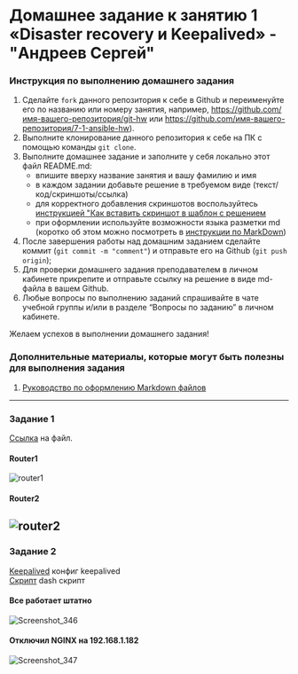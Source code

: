 # Домашнее задание к занятию 1 «Disaster recovery и Keepalived» - "Андреев Сергей"


### Инструкция по выполнению домашнего задания

   1. Сделайте `fork` данного репозитория к себе в Github и переименуйте его по названию или номеру занятия, например, https://github.com/имя-вашего-репозитория/git-hw или  https://github.com/имя-вашего-репозитория/7-1-ansible-hw).
   2. Выполните клонирование данного репозитория к себе на ПК с помощью команды `git clone`.
   3. Выполните домашнее задание и заполните у себя локально этот файл README.md:
      - впишите вверху название занятия и вашу фамилию и имя
      - в каждом задании добавьте решение в требуемом виде (текст/код/скриншоты/ссылка)
      - для корректного добавления скриншотов воспользуйтесь [инструкцией "Как вставить скриншот в шаблон с решением](https://github.com/netology-code/sys-pattern-homework/blob/main/screen-instruction.md)
      - при оформлении используйте возможности языка разметки md (коротко об этом можно посмотреть в [инструкции  по MarkDown](https://github.com/netology-code/sys-pattern-homework/blob/main/md-instruction.md))
   4. После завершения работы над домашним заданием сделайте коммит (`git commit -m "comment"`) и отправьте его на Github (`git push origin`);
   5. Для проверки домашнего задания преподавателем в личном кабинете прикрепите и отправьте ссылку на решение в виде md-файла в вашем Github.
   6. Любые вопросы по выполнению заданий спрашивайте в чате учебной группы и/или в разделе “Вопросы по заданию” в личном кабинете.
   
Желаем успехов в выполнении домашнего задания!
   
### Дополнительные материалы, которые могут быть полезны для выполнения задания

1. [Руководство по оформлению Markdown файлов](https://gist.github.com/Jekins/2bf2d0638163f1294637#Code)

---

### Задание 1
[Ссылка](https://github.com/SergeiViktorovich/gitlab-hw/blob/main/hsrp_advanced_asv.pkt) на файл.  
#### Router1  
![router1](https://github.com/SergeiViktorovich/gitlab-hw/assets/143599204/7bd96001-840e-422a-add8-7338757ce3bf)  
#### Router2  
![router2](https://github.com/SergeiViktorovich/gitlab-hw/assets/143599204/3b8a65aa-39ba-4b3d-b3c9-c58450029189)  
---

### Задание 2
[Keepalived](https://github.com/SergeiViktorovich/gitlab-hw/blob/main/keepalived.conf) конфиг keepalived  
[Скрипт](https://github.com/SergeiViktorovich/gitlab-hw/blob/main/check-port.sh) dash скрипт  
#### Все работает штатно
![Screenshot_346](https://github.com/SergeiViktorovich/gitlab-hw/assets/143599204/66f93126-deb5-4a0b-8165-12bedd4792a1)  
#### Отключил NGINX на 192.168.1.182
![Screenshot_347](https://github.com/SergeiViktorovich/gitlab-hw/assets/143599204/65ffd22a-d5b0-41bc-9fa8-2dc6748b2c63)  

